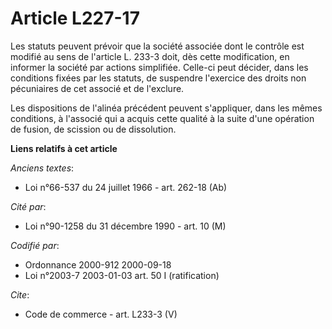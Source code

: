 # Article L227-17

Les statuts peuvent prévoir que la société associée dont le contrôle est modifié au sens de l'article L. 233-3 doit, dès
cette modification, en informer la société par actions simplifiée. Celle-ci peut décider, dans les conditions fixées par les
statuts, de suspendre l'exercice des droits non pécuniaires de cet associé et de l'exclure. 

Les dispositions de l'alinéa précédent peuvent s'appliquer, dans les mêmes conditions, à l'associé qui a acquis cette qualité
à la suite d'une opération de fusion, de scission ou de dissolution.

**Liens relatifs à cet article**

_Anciens textes_:

  - Loi n°66-537 du 24 juillet 1966 - art. 262-18 (Ab)

_Cité par_:

  - Loi n°90-1258 du 31 décembre 1990 - art. 10 (M)

_Codifié par_:

  - Ordonnance 2000-912 2000-09-18
  - Loi n°2003-7 2003-01-03 art. 50 I (ratification)

_Cite_:

  - Code de commerce - art. L233-3 (V)
